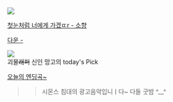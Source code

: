 #  

![](https://user-images.githubusercontent.com/71762478/99138770-5d679d00-2676-11eb-8e67-d5c488365599.png)   


[첫눈처럼 너에게 가겠ㄸr - 소향](https://youtu.be/XQmnDmsCovI)       


[다운 - ](https://youtu.be/DGFsc3Ksqug)    


![](https://i.ytimg.com/vi/se7YOpf9Q0E/maxresdefault.jpg)  
괴물~~래퍼~~ 신인 망고의 today's Pick  


[오늘의 엔딩곡~](https://youtu.be/NmeaLvaU77Q)  
>> 시몬스 침대의 광고음악입니ㅣ다~ 다들 굿밤 ^__^  
  
